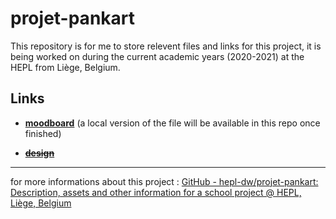 # projet-pankart

This repository is for me to store relevent files and links for this project, it is being worked on during the current academic years (2020-2021) at the HEPL from Liège, Belgium.

## Links

- [**moodboard**](https://app.milanote.com/1Ld0xc1VMS4p2t?p=lDBOsbb3mC7) (a local version of the file will be available in this repo once finished)

- ~~[**design**](#)~~

---

for more informations about this project : 
[GitHub - hepl-dw/projet-pankart: Description, assets and other information for a school project @ HEPL, Liège, Belgium](https://github.com/hepl-dw/projet-pankart)
